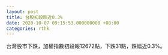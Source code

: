 ```yaml
---
layout: post
title: 台股初段跌近0.3%
date: 2020-10-07 09:15:53.000000000 +08:00
categories: rthk
---
```


台灣股市下跌，加權指數初段報12672點，下跌31點，跌幅近0.3%。
